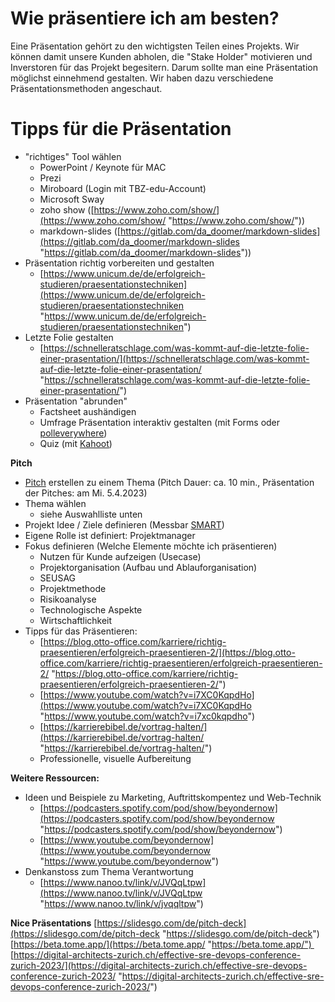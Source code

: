 # Wie präsentiere ich am besten?

Eine Präsentation gehört zu den wichtigsten Teilen eines Projekts.
Wir können damit unsere Kunden abholen, die "Stake Holder" motivieren und Inverstoren für das Projekt begesitern.
Darum sollte man eine Präsentation möglichst einnehmend gestalten. Wir haben dazu verschiedene Präsentationsmethoden angeschaut.

# Tipps für die Präsentation

-   "richtiges" Tool wählen
    -   PowerPoint / Keynote für MAC
    -   Prezi
    -   Miroboard (Login mit TBZ-edu-Account)
    -   Microsoft Sway
    -   zoho show ([https://www.zoho.com/show/](https://www.zoho.com/show/ "https://www.zoho.com/show/"))
    -   markdown-slides ([https://gitlab.com/da_doomer/markdown-slides](https://gitlab.com/da_doomer/markdown-slides "https://gitlab.com/da_doomer/markdown-slides"))
-   Präsentation richtig vorbereiten und gestalten
    -   [https://www.unicum.de/de/erfolgreich-studieren/praesentationstechniken](https://www.unicum.de/de/erfolgreich-studieren/praesentationstechniken "https://www.unicum.de/de/erfolgreich-studieren/praesentationstechniken")
-   Letzte Folie gestalten
    -   [https://schnelleratschlage.com/was-kommt-auf-die-letzte-folie-einer-prasentation/](https://schnelleratschlage.com/was-kommt-auf-die-letzte-folie-einer-prasentation/ "https://schnelleratschlage.com/was-kommt-auf-die-letzte-folie-einer-prasentation/")
-   Präsentation "abrunden"
    -   Factsheet aushändigen
    -   Umfrage Präsentation interaktiv gestalten (mit Forms oder [polleverywhere](https://www.polleverywhere.com "https://www.polleverywhere.com/"))
    -   Quiz (mit [Kahoot](https://kahoot.com/ "https://kahoot.com/"))

**Pitch**
- [Pitch](https://www.presentationload.de/blog/pitch-praesentation/ "https://www.presentationload.de/blog/pitch-praesentation/") erstellen zu einem Thema (Pitch Dauer: ca. 10 min., Präsentation der Pitches: am Mi. 5.4.2023)
- Thema wählen
    - siehe Auswahlliste unten
-   Projekt Idee / Ziele definieren (Messbar [SMART](https://projekte-leicht-gemacht.de/blog/methoden/projektziele/die-smart-formel/ "https://projekte-leicht-gemacht.de/blog/methoden/projektziele/die-smart-formel/"))
-   Eigene Rolle ist definiert: Projektmanager
-   Fokus definieren (Welche Elemente möchte ich präsentieren)
    -   Nutzen für Kunde aufzeigen (Usecase)
    -   Projektorganisation (Aufbau und Ablauforganisation)
    -   SEUSAG
    -   Projektmethode
    -   Risikoanalyse
    -   Technologische Aspekte
    -   Wirtschaftlichkeit
-   Tipps für das Präsentieren:
    -   [https://blog.otto-office.com/karriere/richtig-praesentieren/erfolgreich-praesentieren-2/](https://blog.otto-office.com/karriere/richtig-praesentieren/erfolgreich-praesentieren-2/ "https://blog.otto-office.com/karriere/richtig-praesentieren/erfolgreich-praesentieren-2/")
    -   [https://www.youtube.com/watch?v=i7XC0KqpdHo](https://www.youtube.com/watch?v=i7XC0KqpdHo "https://www.youtube.com/watch?v=i7xc0kqpdho")
    -   [https://karrierebibel.de/vortrag-halten/](https://karrierebibel.de/vortrag-halten/ "https://karrierebibel.de/vortrag-halten/")
    -   Professionelle, visuelle Aufbereitung

**Weitere Ressourcen:**
-   Ideen und Beispiele zu Marketing, Auftrittskompentez und Web-Technik
    -   [https://podcasters.spotify.com/pod/show/beyondernow](https://podcasters.spotify.com/pod/show/beyondernow "https://podcasters.spotify.com/pod/show/beyondernow")    
    -   [https://www.youtube.com/beyondernow](https://www.youtube.com/beyondernow "https://www.youtube.com/beyondernow")
-   Denkanstoss zum Thema Verantwortung
    -   [https://www.nanoo.tv/link/v/JVQqLtpw](https://www.nanoo.tv/link/v/JVQqLtpw "https://www.nanoo.tv/link/v/jvqqltpw")


**Nice Präsentations**
[https://slidesgo.com/de/pitch-deck](https://slidesgo.com/de/pitch-deck "https://slidesgo.com/de/pitch-deck")
[https://beta.tome.app/](https://beta.tome.app/ "https://beta.tome.app/") 
[https://digital-architects-zurich.ch/effective-sre-devops-conference-zurich-2023/](https://digital-architects-zurich.ch/effective-sre-devops-conference-zurich-2023/ "https://digital-architects-zurich.ch/effective-sre-devops-conference-zurich-2023/")